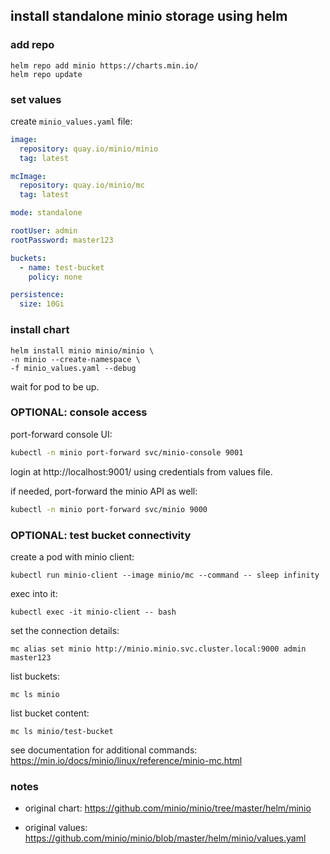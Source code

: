 
## install standalone minio storage using helm

### add repo
```
helm repo add minio https://charts.min.io/
helm repo update
```

### set values
create `minio_values.yaml` file:
```yaml
image:
  repository: quay.io/minio/minio
  tag: latest

mcImage:
  repository: quay.io/minio/mc
  tag: latest

mode: standalone

rootUser: admin
rootPassword: master123

buckets:
  - name: test-bucket
    policy: none

persistence:
  size: 10Gi
```

### install chart
```
helm install minio minio/minio \
-n minio --create-namespace \
-f minio_values.yaml --debug
```
wait for pod to be up.

### OPTIONAL: console access
port-forward console UI:
```bash
kubectl -n minio port-forward svc/minio-console 9001
```
login at http://localhost:9001/ using credentials from values file.

if needed, port-forward the minio API as well:
```bash
kubectl -n minio port-forward svc/minio 9000
```

### OPTIONAL: test bucket connectivity
create a pod with minio client:

```
kubectl run minio-client --image minio/mc --command -- sleep infinity
```

exec into it:
```
kubectl exec -it minio-client -- bash
```

set the connection details:
```
mc alias set minio http://minio.minio.svc.cluster.local:9000 admin master123
```

list buckets:
```
mc ls minio
```

list bucket content:
```
mc ls minio/test-bucket
```

see documentation for additional commands: https://min.io/docs/minio/linux/reference/minio-mc.html

### notes
- original chart: https://github.com/minio/minio/tree/master/helm/minio

- original values: https://github.com/minio/minio/blob/master/helm/minio/values.yaml
